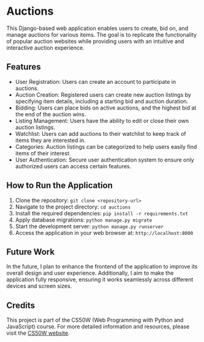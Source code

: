 # Auctions

This Django-based web application enables users to create, bid on, and manage auctions for various items. The goal is to replicate the functionality of popular auction websites while providing users with an intuitive and interactive auction experience.

## Features

- User Registration: Users can create an account to participate in auctions.
- Auction Creation: Registered users can create new auction listings by specifying item details, including a starting bid and auction duration.
- Bidding: Users can place bids on active auctions, and the highest bid at the end of the auction wins.
- Listing Management: Users have the ability to edit or close their own auction listings.
- Watchlist: Users can add auctions to their watchlist to keep track of items they are interested in.
- Categories: Auction listings can be categorized to help users easily find items of their interest.
- User Authentication: Secure user authentication system to ensure only authorized users can access certain features.

## How to Run the Application

1. Clone the repository: `git clone <repository-url>`
2. Navigate to the project directory: `cd auctions`
3. Install the required dependencies: `pip install -r requirements.txt`
4. Apply database migrations: `python manage.py migrate`
5. Start the development server: `python manage.py runserver`
6. Access the application in your web browser at: `http://localhost:8000`

## Future Work

In the future, I plan to enhance the frontend of the application to improve its overall design and user experience. Additionally, I aim to make the application fully responsive, ensuring it works seamlessly across different devices and screen sizes.

## Credits

This project is part of the CS50W (Web Programming with Python and JavaScript) course. For more detailed information and resources, please visit the [CS50W website](https://cs50.harvard.edu/web/).
